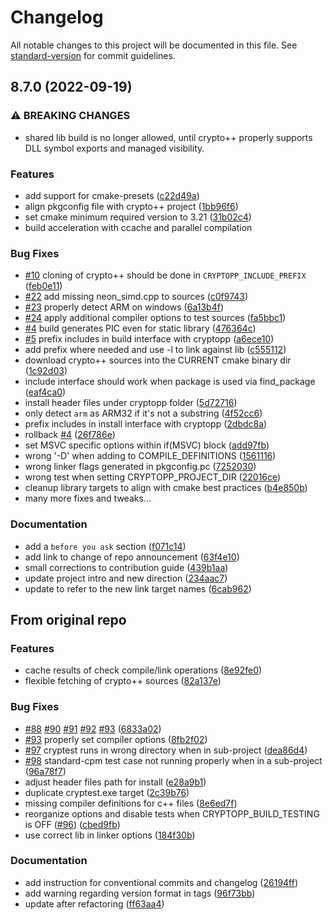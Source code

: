 # Changelog

All notable changes to this project will be documented in this file. See
[standard-version](https://github.com/conventional-changelog/standard-version)
for commit guidelines.

## 8.7.0 (2022-09-19)

### ⚠ BREAKING CHANGES

* shared lib build is no longer allowed, until crypto++ properly supports DLL
symbol exports and managed visibility.

### Features

* add support for cmake-presets
  ([c22d49a](http://github.com/abdes/asap/commit/c22d49a432993201b1a4ae189adef540342a58b3))
* align pkgconfig file with crypto++ project
  ([1bb96f6](http://github.com/abdes/asap/commit/1bb96f628d6a1e185db5a1b3440c37eb390d6326))
* set cmake minimum required version to 3.21
  ([31b02c4](http://github.com/abdes/asap/commit/31b02c4d1d584257e449c9d4d6fcff4913cb4a53))
* build acceleration with ccache and parallel compilation

### Bug Fixes

* [#10](http://github.com/abdes/asap/issues/10) cloning of crypto++ should be
  done in  `CRYPTOPP_INCLUDE_PREFIX`
  ([feb0e11](http://github.com/abdes/asap/commit/feb0e11fdd81652d7579355783142f048fba6338))
* [#22](http://github.com/abdes/asap/issues/22) add missing neon_simd.cpp to
  sources
  ([c0f9743](http://github.com/abdes/asap/commit/c0f97430d904ead8a903f51603afaa6b1d97d003))
* [#23](http://github.com/abdes/asap/issues/23) properly detect ARM on windows
  ([6a13b4f](http://github.com/abdes/asap/commit/6a13b4fe73335e5fa768bec9d4f09fdc63603e78))
* [#24](http://github.com/abdes/asap/issues/24) apply additional compiler
  options to test sources
  ([fa5bbc1](http://github.com/abdes/asap/commit/fa5bbc1cc7cee8e71b28d773a46e158b68c4b068))
* [#4](http://github.com/abdes/asap/issues/4) build generates PIC even for
  static library
  ([476364c](http://github.com/abdes/asap/commit/476364c2a779cfaebaa236a0f886ab94d01425fb))
* [#5](http://github.com/abdes/asap/issues/5) prefix includes in build interface
  with cryptopp
  ([a6ece10](http://github.com/abdes/asap/commit/a6ece101eed109043c4dcc5a819a3541344a2c03))
* add prefix where needed and use -l to link against lib
  ([c555112](http://github.com/abdes/asap/commit/c55511285c9d4557b0f8741cbb17fe9dbaa5ef49))
* download crypto++ sources into the CURRENT cmake binary dir
  ([1c92d03](http://github.com/abdes/asap/commit/1c92d03e4963ec25d00d7d098ca7195e70889b25))
* include interface should work when package is used via find_package
  ([eaf4ca0](http://github.com/abdes/asap/commit/eaf4ca0d3540f94e28b26e7bff561e1451420a5c))
* install header files under cryptopp folder
  ([5d72716](http://github.com/abdes/asap/commit/5d727164019790aa1d0c8e2301dfdcfef387a644))
* only detect `arm` as ARM32 if it's not a substring
  ([4f52cc6](http://github.com/abdes/asap/commit/4f52cc63b6e0bdd2a02a18745ba8984bcdad79e6))
* prefix includes in install interface with cryptopp
  ([2dbdc8a](http://github.com/abdes/asap/commit/2dbdc8a2dfc587967ed83d6b62e22fb17400fb52))
* rollback [#4](http://github.com/abdes/asap/issues/4)
  ([26f786e](http://github.com/abdes/asap/commit/26f786e98212f0e8c952df55a22d132458b5f78b))
* set MSVC specific options within if(MSVC) block
  ([add97fb](http://github.com/abdes/asap/commit/add97fb07b43767913be0c3a9ce4a45d3ced9dbd))
* wrong '-D' when adding to COMPILE_DEFINITIONS
  ([1561116](http://github.com/abdes/asap/commit/1561116182906a160d342b0446798e78fff486fc))
* wrong linker flags generated in pkgconfig.pc
  ([7252030](http://github.com/abdes/asap/commit/7252030e64410710bdbcdb2b921d236c2c6c960f))
* wrong test when setting CRYPTOPP_PROJECT_DIR
  ([22016ce](http://github.com/abdes/asap/commit/22016cebdbe7f204b2072dee76bdab185a6f59a3))
* cleanup library targets to align with cmake best practices
  ([b4e850b](http://github.com/abdes/asap/commit/b4e850b112593073bcca64d1f88d2192926c05d5))
* many more fixes and tweaks...

### Documentation

* add a `before you ask` section
  ([f071c14](http://github.com/abdes/asap/commit/f071c14eb7c1a2813f6a949c5ed99bed0c0410d3))
* add link to change of repo announcement
  ([63f4e10](http://github.com/abdes/asap/commit/63f4e10af10c8c51dc53827e430cec89748db6e4))
* small corrections to contribution guide
  ([439b1aa](http://github.com/abdes/asap/commit/439b1aa357290784881a7af3083dd63de873bc23))
* update project intro and new direction
  ([234aac7](http://github.com/abdes/asap/commit/234aac76e6b51a66e9e6c6fc3fd07f236814d2c5))
* update to refer to the new link target names
  ([6cab962](http://github.com/abdes/asap/commit/6cab962e7cbbac533da1dde9023de185a9ef0238))

## From original repo

### Features

* cache results of check compile/link operations
  ([8e92fe0](http://github.com/abdes/asap/commit/8e92fe0544755d34ec569d5f561f62c419fa42dc))
* flexible fetching of crypto++ sources
  ([82a137e](http://github.com/abdes/asap/commit/82a137ed6696fe48ddcd704f65710a7588f3b8a4))

### Bug Fixes

* [#88](http://github.com/abdes/asap/issues/88)
  [#90](http://github.com/abdes/asap/issues/90)
  [#91](http://github.com/abdes/asap/issues/91)
  [#92](http://github.com/abdes/asap/issues/92)
  [#93](http://github.com/abdes/asap/issues/93)
  ([6833a02](http://github.com/abdes/asap/commit/6833a024644f742fb5ecda24841708843327eccb))
* [#93](http://github.com/abdes/asap/issues/93) properly set compiler options
  ([8fb2f02](http://github.com/abdes/asap/commit/8fb2f02377307f6ab86191b56d036cf7d85d31f0))
* [#97](http://github.com/abdes/asap/issues/97) cryptest runs in wrong directory
  when in sub-project
  ([dea86d4](http://github.com/abdes/asap/commit/dea86d4316ae85cfbe18b521edf56af92c22d07f))
* [#98](http://github.com/abdes/asap/issues/98) standard-cpm test case not
  running properly when in a sub-project
  ([96a78f7](http://github.com/abdes/asap/commit/96a78f741bda12a7730ca3943ace4c24070dd431))
* adjust header files path for install
  ([e28a9b1](http://github.com/abdes/asap/commit/e28a9b133f0aea370b317feb1ed7feafc7311752))
* duplicate cryptest.exe target
  ([2c39b76](http://github.com/abdes/asap/commit/2c39b764bf88ffb4029becdf6e04208c79bc9c98))
* missing compiler definitions for c++ files
  ([8e6ed7f](http://github.com/abdes/asap/commit/8e6ed7f95b1db2e0806e1e55aafdd25d41a3a196))
* reorganize options and disable tests when CRYPTOPP_BUILD_TESTING is OFF
  ([#96](http://github.com/abdes/asap/issues/96))
  ([cbed9fb](http://github.com/abdes/asap/commit/cbed9fb37ed698a09bca5174cbdf5e2d5d428b6f))
* use correct lib in linker options
  ([184f30b](http://github.com/abdes/asap/commit/184f30b56bcbca24582ae374a50b0b28a517c4f4))

### Documentation

* add instruction for conventional commits and changelog
  ([26194ff](http://github.com/abdes/asap/commit/26194ff3d1db5c50fd1c81ed59ec0115eb26b73c))
* add warning regarding version format in tags
  ([96f73bb](http://github.com/abdes/asap/commit/96f73bb12777e4679c12c22e761f6e95e6a9abfd))
* update after refactoring
  ([ff63aa4](http://github.com/abdes/asap/commit/ff63aa4694334161c922ab0f8d434340d2993644))
